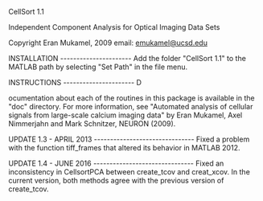 CellSort 1.1

Independent Component Analysis for Optical Imaging Data Sets

Copyright Eran Mukamel, 2009 
email: emukamel@ucsd.edu

INSTALLATION ---------------------- 
Add the folder "CellSort 1.1" to the MATLAB path by 
selecting "Set Path" in the file menu.

INSTRUCTIONS ---------------------- D

ocumentation about each of the routines in this 
package is available in the "doc" directory. For more information, see "Automated analysis 
of cellular signals from large-scale calcium imaging data" by Eran Mukamel, Axel Nimmerjahn 
and Mark Schnitzer, NEURON (2009).


UPDATE 1.3 - APRIL 2013 ------------------------------- Fixed a problem with the function 
tiff_frames that altered its behavior in MATLAB 2012.

UPDATE 1.4 - JUNE 2016 ------------------------------- 
Fixed an inconsistency in CellsortPCA between create_tcov and
creat_xcov. In the current version, both methods agree with the previous
version of create_tcov. 

